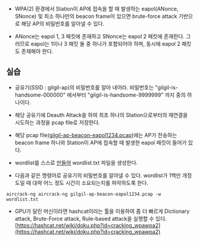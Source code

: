 * WPA(2) 환경에서 Station이 AP에 접속을 할 때 발생하는 eapol(ANonce, SNonce) 및 최소 하나만의 beacon frame이 있으면 brute-force attack 기반으로 해당 AP의 비밀번호를 알아낼 수 있다.

* ANonce는 eapol 1, 3 패킷에 존재하고 SNonce는 eapol 2 패킷에 존재한다. 그러므로 eapol는 1이나 3 패킷 둘 중 하나가 포함되어야 하며, 동시에 eapol 2 패킷도 존재해야 한다.

## 실습
* 공유기(SSID : gilgil-ap)의 비밀번호를 알아 내어라. 비밀번호는 "gilgil-is-handsome-000000" 에서부터 "gilgil-is-handsome-9999999" 까지 중의 하나이다.

* 해당 공유기에 Deauth Attack을 하여 최초 하나의 Station으로부터의 재연결을 시도하는 과정을 pcap file로 저장한다.

* 해당 pcap file[(gilgil-ap-beacon-eapol1234.pcap)](gilgil-ap-beacon-eapol1234.pcap)에는 AP가 전송하는 beacon frame 하나와 Station이 AP에 접속할 때 발생한 eapol 패킷이 들어가 있다.

* wordlist를 스스로 [만들어](create-dictionary.cpp) wordlist.txt 파일을 생성한다.

* 다음과 같은 명령어로 공유기의 비밀번호를 알아낼 수 있다. wordlist가 1백만 개정도일 때 대략 어느 정도 시간이 소요되는지를 파악하도록 한다.

```
aircrack-ng aircrack-ng gilgil-ap-beacon-eapol1234.pcap -w wordlist.txt 
```

* GPU가 달린 머신이라면 hashcat이라는 툴을 이용하여 좀 더 빠르게 Dictionary attack, Brute-Force attack, Rule-based attack을 실행할 수 있다.  
[https://hashcat.net/wiki/doku.php?id=cracking_wpawpa2](https://hashcat.net/wiki/doku.php?id=cracking_wpawpa2)
